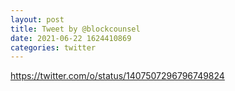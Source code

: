 ```yaml
--- 
layout: post 
title: Tweet by @blockcounsel 
date: 2021-06-22 1624410869 
categories: twitter 
--- 
```

https://twitter.com/o/status/1407507296796749824